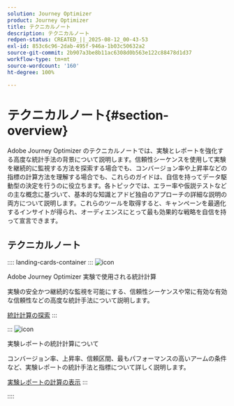 ```yaml
---
solution: Journey Optimizer
product: Journey Optimizer
title: テクニカルノート
description: テクニカルノート
redpen-status: CREATED_||_2025-08-12_00-43-53
exl-id: 853c6c96-2dab-495f-946a-1b03c50632a2
source-git-commit: 2b907a3be8b11ac6308d0b563e122c88478d1d37
workflow-type: tm+mt
source-wordcount: '160'
ht-degree: 100%

---
```


# テクニカルノート{#section-overview}

Adobe Journey Optimizer のテクニカルノートでは、実験とレポートを強化する高度な統計手法の背景について説明します。信頼性シーケンスを使用して実験を継続的に監視する方法を探索する場合でも、コンバージョン率や上昇率などの指標の計算方法を理解する場合でも、これらのガイドは、自信を持ってデータ駆動型の決定を行うのに役立ちます。各トピックでは、エラー率や仮説テストなどの主な概念に基づいて、基本的な知識とアドビ独自のアプローチの詳細な説明の両方について説明します。これらのツールを取得すると、キャンペーンを最適化するインサイトが得られ、オーディエンスにとって最も効果的な戦略を自信を持って宣言できます。

## テクニカルノート

:::: landing-cards-container
:::
![icon](https://cdn.experienceleague.adobe.com/icons/book.svg)

Adobe Journey Optimizer 実験で使用される統計計算

実験の安全かつ継続的な監視を可能にする、信頼性シーケンスや常に有効な有効な信頼性などの高度な統計手法について説明します。

[統計計算の探索](../using/content-management/experiment-calculations.md)
:::

:::
![icon](https://cdn.experienceleague.adobe.com/icons/chart-line.svg)

実験レポートの統計計算について

コンバージョン率、上昇率、信頼区間、最もパフォーマンスの高いアームの条件など、実験レポートの統計手法と指標について詳しく説明します。

[実験レポートの計算の表示](../using/content-management/experiment-report-calculations.md)
:::

::::
